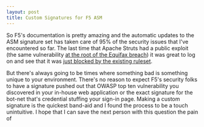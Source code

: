 ```yaml
---
layout: post
title: Custom Signatures for F5 ASM
---
```


So F5's documentation is pretty amazing and the automatic updates to the ASM signature set has taken care of 95% of the security issues that I've encountered so far. The last time that Apache Struts had a public exploit (the same vulnerability [at the root of the Equifax breach](https://www.bleepingcomputer.com/news/security/equifax-confirms-hackers-used-apache-struts-vulnerability-to-breach-its-servers/)) it was great to log on and see that it was [just blocked by the existing ruleset](https://devcentral.f5.com/articles/apache-struts-remote-code-execution-vulnerability-cve-2017-5638-25617).

But there's always going to be times where something bad is something unique to your environment. There's no reason to expect F5's security folks to have a signature pushed out that OWASP top ten vulnerability you discovered in your in-house web application or the exact signature for the bot-net that's credential stuffing your sign-in page. Making a custom signature is the quickest band-aid and I found the process to be a touch unintuitive. I hope that I can save the next person with this question the pain of 